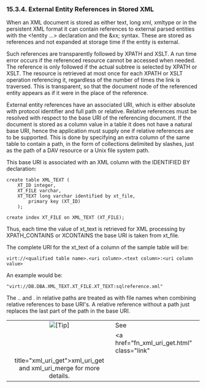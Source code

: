 <div>

<div>

<div>

<div>

### 15.3.4. External Entity References in Stored XML

</div>

</div>

</div>

When an XML document is stored as either text, long xml, xmltype or in
the persistent XML format it can contain references to external parsed
entities with the \<!entity ...\> declaration and the &xx; syntax. These
are stored as references and not expanded at storage time if the entity
is external.

Such references are transparently followed by XPATH and XSLT. A run time
error occurs if the referenced resource cannot be accessed when needed.
The reference is only followed if the actual subtree is selected by
XPATH or XSLT. The resource is retrieved at most once for each XPATH or
XSLT operation referencing it, regardless of the number of times the
link is traversed. This is transparent, so that the document node of the
referenced entity appears as if it were in the place of the reference.

External entity references have an associated URI, which is either
absolute with protocol identifier and full path or relative. Relative
references must be resolved with respect to the base URI of the
referencing document. If the document is stored as a column value in a
table it does not have a natural base URI, hence the application must
supply one if relative references are to be supported. This is done by
specifying an extra column of the same table to contain a path, in the
form of collections delimited by slashes, just as the path of a DAV
resource or a Unix file system path.

This base URI is associated with an XML column with the IDENTIFIED BY
declaration:

``` programlisting
create table XML_TEXT (
    XT_ID integer,
    XT_FILE varchar,
    XT_TEXT long varchar identified by xt_file,
        primary key (XT_ID)
    );

create index XT_FILE on XML_TEXT (XT_FILE);
```

Thus, each time the value of xt_text is retrieved for XML processing by
XPATH_CONTAINS or XCONTAINS the base URI is taken from xt_file.

The complete URI for the xt_text of a column of the sample table will
be:

``` programlisting
virt://<qualified table name>.<uri column>.<text column>:<uri column value>
```

An example would be:

``` programlisting
"virt://DB.DBA.XML_TEXT.XT_FILE.XT_TEXT:sqlreference.xml"
```

The .. and . in relative paths are treated as with file names when
combining relative references to base URI's. A relative reference
without a path just replaces the last part of the path in the base URI.

<div>

|                            |                                                                         |
|:--------------------------:|:------------------------------------------------------------------------|
| ![\[Tip\]](images/tip.png) | See                                                                     |
|                            | <a href="fn_xml_uri_get.html" class="link"                              
                              title="xml_uri_get">xml_uri_get and xml_uri_merge</a> for more details.  |

</div>

</div>
